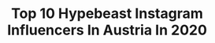 ---
title: Top 10 Hypebeast Instagram Influencers In Austria In 2020
description: >-
  Find top hypebeast Instagram influencers in Austria in 2020. Most popular hashtags: #hypebeast #outfitoftheday #ourplanetdaily #nike.
platform: Instagram
profiles:
  - username: "jxln__"
    fullname: >-
      Julian | Streetwear & Sneaker
    location: "Austria"
    followers: 11830
    engagement: 1273
    commentsToLikes: 0.136823
    id: ck8syars6kaxr0j7834svwz8m
    verified: false
    hashtags: "#itsaboutdetail, #jordan1addict, #hypebeast, #headlessfits"
  - username: "zitawu"
    fullname: >-
      zitawu
    location: "Austria"
    followers: 8242
    engagement: 1972
    commentsToLikes: 0.016602
    id: ck5c3gpnxzaer0i11t3uylo27
    verified: false
    hashtags: "#twist, #travisscott, #budapest, #styleinspo"
  - username: "rob__fitt"
    fullname: >-
      Menswear | Travel  | Fitness
    location: "Austria"
    followers: 19728
    engagement: 301
    commentsToLikes: 0.064581
    id: ck5pz8tubzs610i113lhq9yo1
    verified: false
    hashtags: "#streetstyle, #home, #malemodel, #haircut"
  - username: "hiasleitner"
    fullname: >-
      Hias Leitner - from Austria🇦🇹
    location: "Austria"
    followers: 9559
    engagement: 1457
    commentsToLikes: 0.057529
    id: ck5c3jgdszg010i113rrzq5kp
    verified: false
    hashtags: "#mountainlove, #wanderliebe, #natgeohub, #qoqsquad"
  - username: "_cocowho"
    fullname: >-
      Jovana
    location: "Austria"
    followers: 4300
    engagement: 1166
    commentsToLikes: 0.023773
    id: ck0twkggzfsac0i19qmwrpaqc
    verified: false
    hashtags: "#interior, #lifequotes, #ootdshare, #2020"
  - username: "a_l_x_ender"
    fullname: >-
      Alexander
    location: "Austria"
    followers: 59114
    engagement: 538
    commentsToLikes: 0.030664
    id: ck0vuxfusmlqu0i19cpi6p6mp
    verified: false
    hashtags: "#galaxys20, #teamgalaxy, #nailtheeditffa, #portraituring"
  - username: "stefanfilzmoser"
    fullname: >-
      Stefan Filzmoser
    location: "Austria"
    followers: 7138
    engagement: 933
    commentsToLikes: 0.054752
    id: ck1393qmejd7a0i19s9webvu6
    verified: false
    hashtags: "#visualsoflife, #lebenf, #earthpics, #travelstoke"
  - username: "patresinger"
    fullname: >-
      Patrick Langwallner
    location: "Austria"
    followers: 10497
    engagement: 620
    commentsToLikes: 0.015183
    id: ck0w3wd9gvmdu0i19x4vuqapn
    verified: false
    hashtags: "#gearednomad, #mist, #loveauthentic, #climbing"
  - username: "martin.tardy"
    fullname: >-
      Martin Tardy
    location: "Austria"
    followers: 204848
    engagement: 316
    commentsToLikes: 0.020071
    id: ck14k5e3jnt7n0i19wm8seuah
    verified: false
    hashtags: "#workinprogress, #basel, #buyart, #montblanc"
  - username: "austrianpixelstory"
    fullname: >-
      Mike
    location: "Austria"
    followers: 7719
    engagement: 707
    commentsToLikes: 0.018894
    id: ck6ttjz5bb1dz0j7164xtfyem
    verified: false
    hashtags: "#darkmobs, #weownthenight, #roszkicks, #moodyports"
---